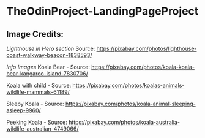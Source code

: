 # TheOdinProject-LandingPageProject

## Image Credits:
*Lighthouse in Hero section*
Source: https://pixabay.com/photos/lighthouse-coast-walkway-beacon-1838593/

*Info Images*
Koala Bear - Source: https://pixabay.com/photos/koala-koala-bear-kangaroo-island-7830706/

Koala with child - Source: https://pixabay.com/photos/koalas-animals-wildlife-mammals-61189/

Sleepy Koala - Source: https://pixabay.com/photos/koala-animal-sleeping-asleep-9960/

Peeking Koala - Source: https://pixabay.com/photos/koala-australia-wildlife-australian-4749066/